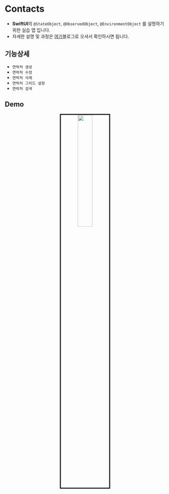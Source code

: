 # Contacts

* **SwiftUI**의 `@StateObject`, `@ObservedObject`, `@EnvironmentObject` 를 설명하기 위한 실습 앱 입니다.
* 자세한 설명 및 과정은 [여기](https://kwanghyun.tistory.com/20?category=1037966)블로그로 오셔서 확인하시면 됩니다.

## 기능상세

* `연락처 생성`
* `연락처 수정`
* `연락처 삭제`
* `연락처 그리드 설정`
* `연락처 검색`

## Demo

<p align=center>
    <img style="border: 3px solid black;" src="./contact.gif" width=30%>
</p>
